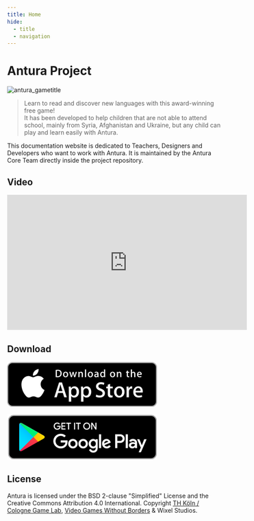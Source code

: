 ```yaml
---
title: Home
hide:
  - title
  - navigation
---
```


# Antura Project

![antura_gametitle](assets/img/antura_gametitle.jpg)

> Learn to read and discover new languages with this award-winning free game!  
> It has been developed to help children that are not able to attend school, mainly from Syria, Afghanistan and Ukraine, but any child can play and learn easily with Antura.

This documentation website is dedicated to Teachers, Designers and Developers who want to work with Antura. It is maintained by the Antura Core Team directly inside the project repository.

## Video

<iframe width="560" height="315" src="https://www.youtube-nocookie.com/embed/HDM7a1i_kIw?si=M-E6xnKNRxrh1Wkw" title="YouTube video player" frameborder="0" allow="accelerometer; autoplay; clipboard-write; encrypted-media; gyroscope; picture-in-picture; web-share" referrerpolicy="strict-origin-when-cross-origin" allowfullscreen></iframe>

## Download

[![download applestore](./assets/img/download_appstore.png)](https://apps.apple.com/us/app/antura-and-the-letters/id1210334699)

[![download googleplay](./assets/img/download_googleplay.png)](https://play.google.com/store/apps/details?id=org.eduapp4syria.antura)

## License
Antura is licensed under the BSD 2-clause "Simplified" License and the Creative Commons Attribution 4.0 International.
Copyright [TH Köln / Cologne Game Lab](https://www.colognegamelab.de/), [Video Games Without Borders](https://vgwb.org) & Wixel Studios.
